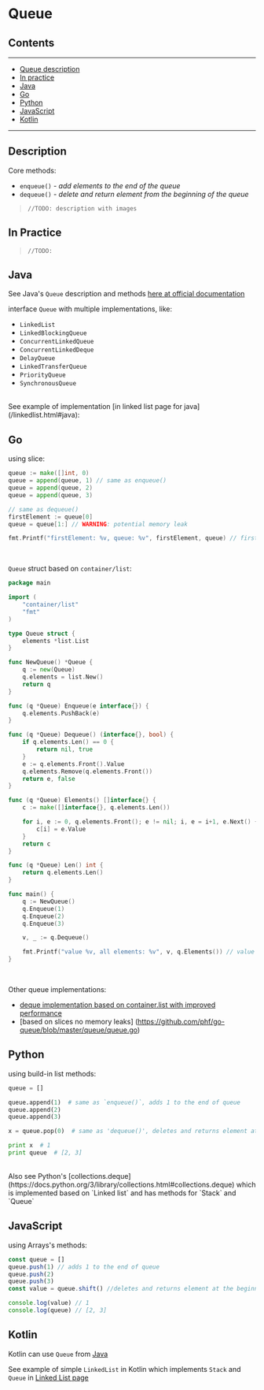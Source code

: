 # Queue

## Contents
---

- [Queue description](#description)
- [In practice](#practice)
- [Java](#java)
- [Go](#go)
- [Python](#python)
- [JavaScript](#javascript)
- [Kotlin](#kotlin)

---

<div id="description"/>

## Description
Core methods:

- `enqueue()` - _add elements to the end of the queue_ 
- `dequeue()` - _delete and return element from the beginning of the queue_

> ``//TODO: description with images``


<div id="practice"/>

## In Practice 
> ``//TODO: ``



<div id="java"/>

## Java
See Java's `Queue` description and methods [here at official documentation](https://docs.oracle.com/javase/8/docs/api/java/util/Queue.html)

interface `Queue` with multiple implementations, like: 

- `LinkedList` 
- `LinkedBlockingQueue`
- `ConcurrentLinkedQueue`
- `ConcurrentLinkedDeque`
- `DelayQueue`
- `LinkedTransferQueue`
- `PriorityQueue`
- `SynchronousQueue`

<br/>
See example of implementation [in linked list page for java](/linkedlist.html#java):



<div id="go"/>

## Go
using slice:
```go
queue := make([]int, 0)
queue = append(queue, 1) // same as enqueue()
queue = append(queue, 2)
queue = append(queue, 3)

// same as dequeue()
firstElement := queue[0]
queue = queue[1:] // WARNING: potential memory leak

fmt.Printf("firstElement: %v, queue: %v", firstElement, queue) // firstElement: 1, queue: [2 3]
```
<br/>

`Queue` struct based on `container/list`:
```go
package main

import (
	"container/list"
	"fmt"
)

type Queue struct {
	elements *list.List
}

func NewQueue() *Queue {
	q := new(Queue)
	q.elements = list.New()
	return q
}

func (q *Queue) Enqueue(e interface{}) {
	q.elements.PushBack(e)
}

func (q *Queue) Dequeue() (interface{}, bool) {
	if q.elements.Len() == 0 {
		return nil, true
	}
	e := q.elements.Front().Value
	q.elements.Remove(q.elements.Front())
	return e, false
}

func (q *Queue) Elements() []interface{} {
	c := make([]interface{}, q.elements.Len())

	for i, e := 0, q.elements.Front(); e != nil; i, e = i+1, e.Next() {
		c[i] = e.Value
	}
	return c
}

func (q *Queue) Len() int {
	return q.elements.Len()
}

func main() {
	q := NewQueue()
	q.Enqueue(1)
	q.Enqueue(2)
	q.Enqueue(3)

	v, _ := q.Dequeue()

	fmt.Printf("value %v, all elements: %v", v, q.Elements()) // value 1, all elements: [2 3]
}
```

<br/>

Other queue implementations:

- [deque implementation based on container.list with improved performance](https://github.com/juju/utils/blob/master/deque/deque.go)
- [based on slices no memory leaks] (https://github.com/phf/go-queue/blob/master/queue/queue.go) 


<div id="python"/>

## Python

using build-in list methods:
```python
queue = []

queue.append(1)  # same as `enqueue()`, adds 1 to the end of queue
queue.append(2)
queue.append(3)

x = queue.pop(0)  # same as 'dequeue()', deletes and returns element at the beginning of queue

print x  # 1
print queue  # [2, 3]
```

<br/>
Also see Python's [collections.deque](https://docs.python.org/3/library/collections.html#collections.deque) which is implemented based on `Linked list` and has methods for `Stack` and `Queue`

<div id="javascript"/>

## JavaScript
using Arrays's methods:
```javascript
const queue = []
queue.push(1) // adds 1 to the end of queue
queue.push(2)
queue.push(3)
const value = queue.shift() //deletes and returns element at the beginning of queue

console.log(value) // 1
console.log(queue) // [2, 3]
```

<div id="kotlin"/>

## Kotlin
Kotlin can use `Queue` from [Java](#java)

See example of simple `LinkedList` in Kotlin which implements `Stack` and `Queue` in [Linked List page](/linkedlist.html#kotlin)